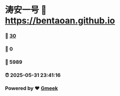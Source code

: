 # 涛安一号 :link: https://bentaoan.github.io 
### :page_facing_up: [30](https://bentaoan.github.io/tag.html) 
### :speech_balloon: 0 
### :hibiscus: 5989 
### :alarm_clock: 2025-05-31 23:41:16 
### Powered by :heart: [Gmeek](https://github.com/Meekdai/Gmeek)
